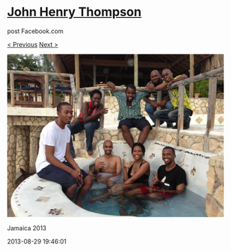 # [John Henry Thompson](../README.md)
post Facebook.com

[< Previous](2013-08-29-32.md) [Next >](2013-08-29-34.md)

[![](../media/2013-08-29/Jamaica-2044.jpg)](../README.md)

Jamaica 2013

2013-08-29 19:46:01